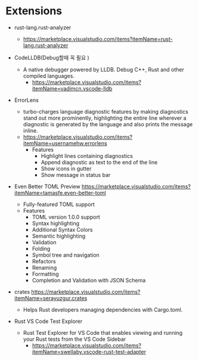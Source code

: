 # Extensions

- rust-lang.rust-analyzer
  - https://marketplace.visualstudio.com/items?itemName=rust-lang.rust-analyzer

- CodeLLDB(Debug할때 꼭 필요 )
  - A native debugger powered by LLDB. Debug C++, Rust and other compiled languages.
    - https://marketplace.visualstudio.com/items?itemName=vadimcn.vscode-lldb



- ErrorLens 
  - turbo-charges language diagnostic features by making diagnostics stand out more prominently, highlighting the entire line wherever a diagnostic is generated by the language and also prints the message inline.
  - https://marketplace.visualstudio.com/items?itemName=usernamehw.errorlens
    - Features
      - Highlight lines containing diagnostics
      - Append diagnostic as text to the end of the line
      - Show icons in gutter
      - Show message in status bar
      

- Even Better TOML Preview https://marketplace.visualstudio.com/items?itemName=tamasfe.even-better-toml
  - Fully-featured TOML support
  - Features
    - TOML version 1.0.0 support
    - Syntax highlighting
    - Additional Syntax Colors
    - Semantic highlighting
    - Validation
    - Folding
    - Symbol tree and navigation
    - Refactors
    - Renaming
    - Formatting
    - Completion and Validation with JSON Schema

- crates https://marketplace.visualstudio.com/items?itemName=serayuzgur.crates
  - Helps Rust developers managing dependencies with Cargo.toml.

- Rust VS Code Test Explorer
  - Rust Test Explorer for VS Code that enables viewing and running your Rust tests from the VS Code Sidebar
    - https://marketplace.visualstudio.com/items?itemName=swellaby.vscode-rust-test-adapter
